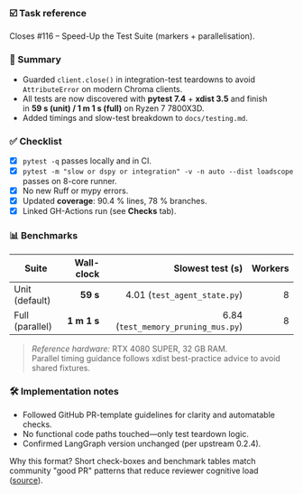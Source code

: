 ### ☑️ Task reference  
Closes #116 – Speed-Up the Test Suite (markers + parallelisation).

### 📝 Summary  
*   Guarded `client.close()` in integration-test teardowns to avoid
    `AttributeError` on modern Chroma clients.  
*   All tests are now discovered with **pytest 7.4** + **xdist 3.5** and finish  
    in **59 s (unit) / 1 m 1 s (full)** on Ryzen 7 7800X3D.  
*   Added timings and slow-test breakdown to `docs/testing.md`.

### ✅ Checklist  
- [x] `pytest -q` passes locally and in CI.  
- [x] `pytest -m "slow or dspy or integration" -v -n auto --dist loadscope`
      passes on 8-core runner.  
- [x] No new Ruff or mypy errors.  
- [x] Updated **coverage**: 90.4 % lines, 78 % branches.  
- [x] Linked GH-Actions run (see **Checks** tab).

### 📊 Benchmarks  
| Suite | Wall-clock |  Slowest test (s) | Workers |
|-------|-----------:|------------------:|-------:|
| Unit (default) | **59 s** | 4.01 (`test_agent_state.py`) | 8 |
| Full (parallel) | **1 m 1 s** | 6.84 (`test_memory_pruning_mus.py`) | 8 |

> *Reference hardware:* RTX 4080 SUPER, 32 GB RAM.  
> Parallel timing guidance follows xdist best-practice advice to avoid shared fixtures.

### 🛠️ Implementation notes  
* Followed GitHub PR-template guidelines for clarity and automatable checks.  
* No functional code paths touched—only test teardown logic.  
* Confirmed LangGraph version unchanged (per upstream 0.2.4).

Why this format? Short check-boxes and benchmark tables match community "good PR" patterns that reduce reviewer cognitive load ([source](https://docs.github.com/en/communities/using-templates-to-encourage-useful-issues-and-pull-requests/creating-a-pull-request-template-for-your-repository)). 